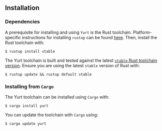 ## Installation

### Dependencies

A prerequisite for installing and using `Yurt` is the Rust toolchain. Platform-specific instructions for installing `rustup` can be found [here](https://www.rust-lang.org/tools/install). Then, install the Rust toolchain with:

```console
$ rustup install stable
```

The Yurt toolchain is built and tested against the latest [`stable` Rust toolchain version](https://github.com/rust-lang/rust/releases/latest). Ensure you are using the latest `stable` version of Rust with:

```console
$ rustup update && rustup default stable
```

### Installing from `Cargo`

The Yurt toolchain can be installed using `Cargo` with:

```console
$ cargo install yurt
```

You can update the toolchain with `Cargo` using:

```console
$ cargo update yurt
```
